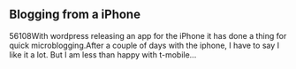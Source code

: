 <article><h2>Blogging from a iPhone</h2><time><span class="day">5</span><span class="month">6</span><span class="year">108</span></time>With wordpress releasing an app for the iPhone it has done a thing for quick microblogging.After a couple of days with the iphone, I have to say I like it a lot. But I am less than happy with t-mobile...</article>